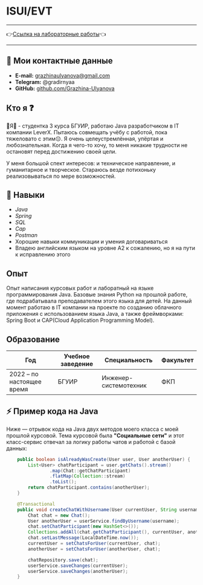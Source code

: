 # ISUI/EVT

---

👉[Ссылка на лабораторные работы](https://grazhina-ulyanova.github.io/piis/)👈

---

## 📝 Мои контактные данные

- **E-mail:** grazhinaulyanova@gmail.com
- **Telegram:** @gradirnyaa
- **GitHub:** [github.com/Grazhina-Ulyanova](https://github.com/Grazhina-Ulyanova/)

## Кто я ❓

🎇Я🎇 - студентка 3 курса БГУИР, работаю Java разработчиком в IT компании LeverX. Пытаюсь совмещать учёбу с работой, пока тяжеловато с этим😔. Я очень целеустремлённая, упёртая и любознательная. Когда я чего-то хочу, то меня никакие трудности не остановят перед достижению своей цели. 

У меня большой спект интересов: и техническое направление, и гуманитарное и творческое. Стараюсь везде потихоньку реализовываться по мере возможностей. 

## 📑 Навыки

- _Java_
- _Spring_
- _SQL_
- _Cap_
- _Postman_
- Хорошие навыки коммуникации и умения договариваться
- Владею английским языком на уровне А2 к сожалению, но я на пути к исправлению этого

## Опыт

Опыт написания курсовых работ и лаборатный на языке программирования Java. Базовые знания Python на прошлой работе, где подрабатывала преподавателем этого языка для детей. На данный момент работаю в IT компании на проекте по созданию облачного приложения с использованием языка Java, а также фреймворками: Spring Boot и CAP(Cloud Application Programming Model). 


## Образование

| Год                      | Учебное заведение | Специальность         | Факультет  |
| -------------------------| ------------------| ----------------------| -----------|
| 2022 – по настоящее время| БГУИР             | Инженер-системотехник | ФКП        |


## ⚡ Пример кода на Java

Ниже — отрывок кода на Java двух методов моего класса с моей прошлой курсовой. Тема курсовой была **"Социальные сети"** и этот класс-сервис отвечал за логику работы чатов и работой с базой данных:

```java
    public boolean isAlreadyWasCreate(User user, User anotherUser) {
        List<User> chatParticipant = user.getChats().stream()
                .map(Chat::getChatParticipant)
                .flatMap(Collection::stream)
                .toList();
        return chatParticipant.contains(anotherUser);
    }

    @Transactional
    public void createChatWithUsername(User currentUser, String username) {
        Chat chat = new Chat();
        User anotherUser = userService.findByUsername(username);
        chat.setChatParticipant(new HashSet<>());
        Collections.addAll(chat.getChatParticipant(), currentUser, anotherUser);
        chat.setLastMessage(LocalDateTime.now());
        currentUser = setChatsForUser(currentUser, chat);
        anotherUser = setChatsForUser(anotherUser, chat);

        chatRepository.save(chat);
        userService.saveChanges(currentUser);
        userService.saveChanges(anotherUser);
    }
```

